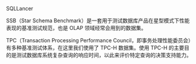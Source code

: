 SQLLancer

SSB（Star Schema Benchmark）是一套用于测试数据库产品在星型模式下性能表现的基准测试规范，也是 OLAP 领域经常会用到的数据集。

TPC（Transaction Processing Performance Council，即事务处理性能委员会）有多种基准测试体系，在这里我们使用了 TPC-H 数据集。使用 TPC-H 的主要目的是测试数据库系统复杂查询的响应时间，以此来评价特定查询的决策支持能力。

